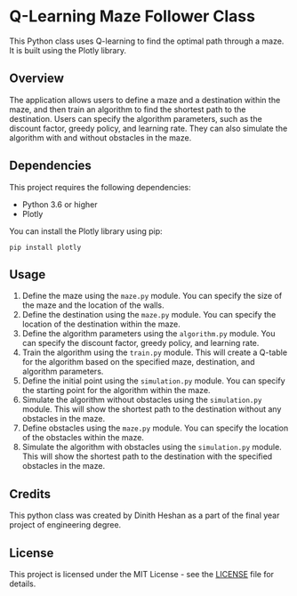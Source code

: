 <!DOCTYPE html>
<html>
<head>
</head>
<body>
  <h1>Q-Learning Maze Follower Class</h1>
  <p>This Python class uses Q-learning to find the optimal path through a maze. It is built using the Plotly library.</p>
	
  <h2>Overview</h2>
    <p>The application allows users to define a maze and a destination within the maze, and then train an algorithm to find the shortest path to the destination. Users can specify the algorithm parameters, such as the discount factor, greedy policy, and learning rate. They can also simulate the algorithm with and without obstacles in the maze.</p>
	
  <h2>Dependencies</h2>
    <p>This project requires the following dependencies:</p>
    <ul>
    	<li>Python 3.6 or higher</li>
	<li>Plotly</li>
    </ul>
	<p>You can install the Plotly library using pip:</p>
	<pre><code>pip install plotly</code></pre>

  <h2>Usage</h2>
  <ol>
    <li>Define the maze using the <code>maze.py</code> module. You can specify the size of the maze and the location of the walls.</li>
    <li>Define the destination using the <code>maze.py</code> module. You can specify the location of the destination within the maze.</li>
    <li>Define the algorithm parameters using the <code>algorithm.py</code> module. You can specify the discount factor, greedy policy, and learning rate.</li>
    <li>Train the algorithm using the <code>train.py</code> module. This will create a Q-table for the algorithm based on the specified maze, destination, and algorithm parameters.</li>
    <li>Define the initial point using the <code>simulation.py</code> module. You can specify the starting point for the algorithm within the maze.</li>
    <li>Simulate the algorithm without obstacles using the <code>simulation.py</code> module. This will show the shortest path to the destination without any obstacles in the maze.</li>
    <li>Define obstacles using the <code>maze.py</code> module. You can specify the location of the obstacles within the maze.</li>
    <li>Simulate the algorithm with obstacles using the <code>simulation.py</code> module. This will show the shortest path to the destination with the specified obstacles in the maze.</li>
  </ol>

  <h2>Credits</h2>
  <p>This python class was created by Dinith Heshan as a part of the final year project of engineering degree.</p>

  <h2>License</h2>
  <p>This project is licensed under the MIT License - see the <a href="https://github.com/DinithHeshan/q-learning-maze-follower-class/blob/main/LICENSE">LICENSE</a> file for details.</p>
</body>
</html>
